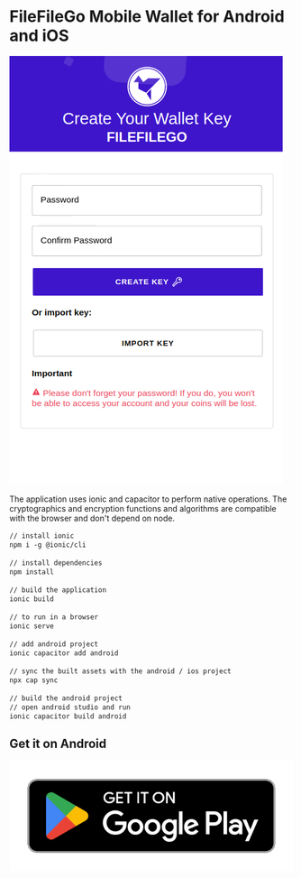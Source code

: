 # FileFileGo Mobile Wallet for Android and iOS

![](docs/images/screenshot.png "Screenshot")

The application uses ionic and capacitor to perform native operations. The cryptographics and encryption functions and algorithms are compatible with the browser and don't depend on node.

```
// install ionic
npm i -g @ionic/cli

// install dependencies
npm install

// build the application
ionic build

// to run in a browser
ionic serve

// add android project
ionic capacitor add android

// sync the built assets with the android / ios project
npx cap sync

// build the android project
// open android studio and run
ionic capacitor build android

```

## Get it on Android

[![App](docs/images/google-play-badge.png)](https://play.google.com/store/apps/details?id=com.filefilego.wallet)
